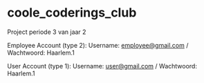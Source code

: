 # coole_coderings_club
Project periode 3 van jaar 2

Employee Account (type 2):
Username: employee@gmail.com   / Wachtwoord: Haarlem.1

User Account (type 1):
Username: user@gmail.com   / Wachtwoord: Haarlem.1
